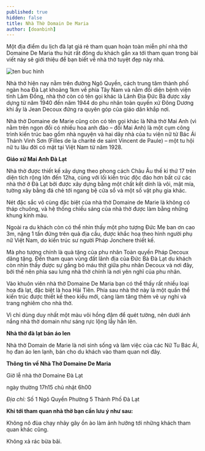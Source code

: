 ```yaml
---
published: true
hidden: false
title: Nhà Thờ Domain De Maria
author: [doanbinh] 
---
```


Một địa điểm du lịch đà lạt giá rẻ tham quan hoàn toàn miễn phí nhà thờ Domaine De Maria thu hút rất đông du khách gần xa tới tham quan trong bài viết này sẽ giới thiệu để bạn biết về nhà thờ tuyệt đẹp này nhá.

![ten buc hinh](https://dulichdalat.pro/wp-content/uploads/2017/01/nha-tho-domain-de-maria-da-lat-14.jpg "ten buc hinh")

Nhà thờ hiện nay nằm trên đường Ngô Quyền, cách trung tâm thành phố ngàn hoa Đà Lạt  khoảng 1km về phía Tây Nam và nằm đối diện bệnh viện tỉnh Lâm Đồng, nhà thờ còn có tên gọi khác là Lãnh Địa Đức Bà được xây dựng từ năm 1940 đến năm 1944 do phu nhân toàn quyền xứ Đông Dương  khi ấy là Jean Decoux đứng ra quyên góp của giáo dân khắp nơi.


Nhà thờ Domaine de Marie cũng còn có tên gọi khác là Nhà thờ Mai Anh (vì nằm trên ngọn đồi có nhiều hoa anh đào – đồi Mai Anh) là một cụm công trình kiến trúc bao gồm nhà nguyện và hai dãy nhà của tu viện nữ tử Bác Ái Thánh Vinh Sơn (Filles de la charité de saint Vincent de Paule) – một tu hội nữ tu lâu đời có mặt tại Việt Nam từ năm 1928.

**Giáo xứ Mai Anh Đà Lạt**


Nhà thờ được thiết kế xây dựng theo phong cách Châu Âu thế kỉ thứ 17 trên diện tích rộng lớn đến 12ha, cùng với lối kiến trúc độc đáo hơn bất cứ các nhà thờ ở Đà Lạt bởi được xây dựng bằng một chất kết dính là vôi, mật mía, tường xây bằng đá chẻ tới ngang bệ cửa sổ và một số vật phụ gia khác.

Nét đặc sắc vô cùng đặc biệt của nhà thờ Domaine de Marie là không có tháp chuông, và hệ thống chiếu sáng của nhà thờ được làm bằng những khung kính màu.

Ngoài ra du khách còn có thể nhìn thấy một pho tượng Đức Mẹ ban ơn cao 3m, nặng 1 tấn đứng trên quả địa cầu, được khắc hoạ theo hình người phụ nữ Việt Nam, do kiến trúc sư người Pháp Jonchere thiết kế.


Mà pho tượng chính là quà tặng của phu nhân Toàn quyền Pháp Decoux dâng tặng. Đến tham quan vùng đất lãnh địa của Đức Bà Đà Lạt du khách còn nhìn thấy được sự gắng bó máu thịt giữa phu nhân Decoux và nơi đây, bởi thế nên phía sau lưng nhà thờ chính là nơi yên nghĩ của phu nhân.

Vào khuôn viên nhà thờ Domaine De Maria bạn có thể thấy rất nhiều loại hoa đà lạt, đặc biệt là hoa Hải Tiên. Phía sau nhà thờ này là một quần thể kiến trúc được thiết kế theo kiểu mới, càng làm tăng thêm vẽ uy nghi và trang nghiêm cho nhà thờ.

Vì chỉ dùng duy nhất một màu vôi hồng đậm để quét tường, nên dưới ánh nắng nhà thờ domain như sáng rực lộng lẫy hẳn lên.


**Nhà thờ đà lạt bán áo len**

Nhà thờ Domain de Marie là nơi sinh sống và làm việc của các Nữ Tu Bác Ái, họ đan áo len lạnh, bán cho du khách vào tham quan nơi đây.




**Thông tin về Nhà Thờ Domaine De Maria**

Giờ lễ nhà thờ Domaine Đà Lạt

ngày thường 17h15 chủ nhật 6h00

*Địa chỉ:*
Số 1 Ngô Quyền Phường 5 Thành Phố Đà Lạt


**Khi tới tham quan nhà thờ bạn cần lưu ý như sau:**

Không nô đùa chạy nhảy gây ồn ào làm ảnh hưởng tới những khách tham quan khác cũng.

Không xả rác bừa bãi.